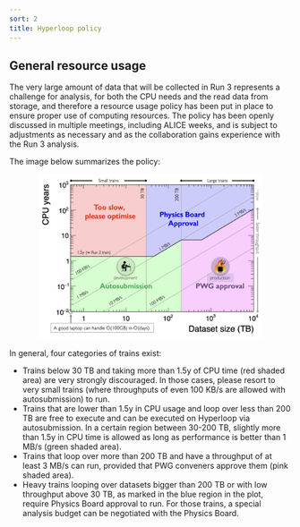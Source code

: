 ```yaml
---
sort: 2
title: Hyperloop policy
---
```


## <a name="hyperlooppolicy"></a>General resource usage

The very large amount of data that will be collected in Run 3 represents a challenge for analysis, for both the CPU needs and the read data from storage, and therefore a resource usage policy has been put in place to ensure proper use of computing resources. The policy has been openly discussed in multiple meetings, including ALICE weeks, and is subject to adjustments as necessary and as the collaboration gains experience with the Run 3 analysis. 

The image below summarizes the policy: 

<div align="center">
<img src="../images/hyperlooppolicy.png" width="80%">
</div>

In general, four categories of trains exist: 

* Trains below 30 TB and taking more than 1.5y of CPU time (red shaded area) are very strongly discouraged. In those cases, please resort to very small trains (where throughputs of even 100 KB/s are allowed with autosubmission) to run. 
* Trains that are lower than 1.5y in CPU usage and loop over less than 200 TB are free to execute and can be executed on Hyperloop via autosubmission. In a certain region between 30-200 TB, slightly more than 1.5y in CPU time is allowed as long as performance is better than 1 MB/s (green shaded area). 
* Trains that loop over more than 200 TB and have a throughput of at least 3 MB/s can run, provided that PWG conveners approve them (pink shaded area). 
* Heavy trains looping over datasets bigger than 200 TB or with low throughput above 30 TB, as marked in the blue region in the plot, require Physics Board approval to run. For those trains, a special analysis budget can be negotiated with the Physics Board. 
